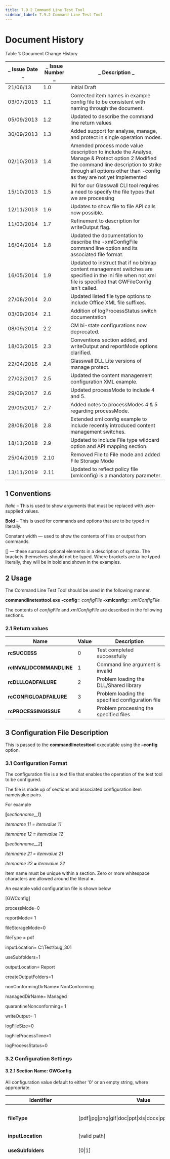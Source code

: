 ```yaml
---
title: 7.9.2 Command Line Test Tool
sidebar_label: 7.9.2 Command Line Test Tool
---
```


# **Document History**

Table 1: Document Change History

| _ **Issue Date** _ | _ **Issue Number** _ | _ **Description** _ |
| --- | --- | --- |
| 21/06/13 | 1.0 | Initial Draft |
| 03/07/2013 | 1.1 | Corrected item names in example config file to be consistent with naming through the document. |
| 05/09/2013 | 1.2 | Updated to describe the command line return values |
| 30/09/2013 | 1.3 | Added support for analyse, manage, and protect in single operation modes. |
| 02/10/2013 | 1.4 | Amended process mode value description to include the Analyse, Manage &amp; Protect option 2 Modified the command line description to strike through all options other than -config as they are not yet implemented |
| 15/10/2013 | 1.5 | INI for our Glasswall CLI tool requires a need to specify the file types that we are processing |
| 12/11/2013 | 1.6 | Updates to show file to file API calls now possible. |
| 11/03/2014 | 1.7 | Refinement to description for writeOutput flag. |
| 16/04/2014 | 1.8 | Updated the documentation to describe the -xmlConfigFile command line option and its associated file format. |
| 16/05/2014 | 1.9 | Updated to instruct that if no bitmap content management switches are specified in the ini file when not xml file is specified that GWFileConfig isn&#39;t called. |
| 27/08/2014 | 2.0 | Updated listed file type options to include Office XML file suffixes. |
| 03/09/2014 | 2.1 | Addition of logProcessStatus switch documentation |
| 08/09/2014 | 2.2 | CM bi-state configurations now deprecated. |
| 18/03/2015 | 2.3 | Conventions section added, and writeOutput and reportMode options clarified. |
| 22/04/2016 | 2.4 | Glasswall DLL Lite versions of manage protect. |
| 27/02/2017 | 2.5 | Updated the content management configuration XML example. |
| 29/09/2017 | 2.6 | Updated processMode to include 4 and 5. |
| 29/09/2017 | 2.7 | Added notes to processModes 4 &amp; 5 regarding processMode. |
| 28/08/2018 | 2.8 | Extended xml config example to include recently introduced content management switches. |
| 18/11/2018 | 2.9 | Updated to include File type wildcard option and API mapping section. |
| 25/04/2019 | 2.10 | Removed File to File mode and added File Storage Mode |
| 13/11/2019 | 2.11 | Updated to reflect policy file (xmlconfig) is a mandatory parameter. |


## 1 Conventions

_Italic_ – This is used to show arguments that must be replaced with user-supplied values.

**Bold** – This is used for commands and options that are to be typed in literally.

Constant width — used to show the contents of files or output from commands.

[] — these surround optional elements in a description of syntax. The brackets themselves should not be typed. Where brackets are to be typed literally, they will be in bold and shown in the examples.


## 2 Usage

The Command Line Test Tool should be used in the following manner.

**commandlinetesttool.exe -config=** _configFile_ **-xmlconfig=** _xmlConfigFile_

The contents of _configFile_ and _xmlConfigFile_ are described in the following sections.


### 2.1  Return values

| **Name** | **Value** | **Description** |
| --- | --- | --- |
| **rcSUCCESS** | 0 | Test completed successfully |
| **rcINVALIDCOMMANDLINE** | 1 | Command line argument is invalid |
| **rcDLLLOADFAILURE** | 2 | Problem loading the DLL/Shared library |
| **rcCONFIGLOADFAILURE** | 3 | Problem loading the specified configuration file |
| **rcPROCESSINGISSUE** | 4 | Problem processing the specified files |


## 3 Configuration File Description

This is passed to the **commandlinetesttool** executable using the **–config** option.


### 3.1 Configuration Format

The configuration file is a text file that enables the operation of the test tool to be configured.

The file is made up of sections and associated configuration item name\value pairs.

For example

**[**_sectionname__1_**]**

_itemname __11_ = _itemvalue__ 11_

_itemname __12_ **=** _itemvalue__ 12_

**[**_sectionname__2_**]**

_itemname __21_ = _itemvalue__ 21_

_itemname __22_ **=** _itemvalue__ 22_

Item name must be unique within a section. Zero or more whitespace characters are allowed around the literal **=**.

An example valid configuration file is shown below

[GWConfig]

processMode=0

reportMode= 1

fileStorageMode=0

fileType = pdf

inputLocation= C:\Test\bug\_301

useSubfolders=1

outputLocation= Report

createOutputFolders=1

nonConformingDirName= NonConforming

managedDirName= Managed

quarantineNonconforming= 1

writeOutput= 1

logFileSize=0

logFileProcessTime=1

logProcessStatus=0

  
### 3.2 Configuration Settings

  
#### 3.2.1 Section Name: GWConfig

All configuration value default to either &#39;0&#39; or an empty string, where appropriate.

| **Identifier** | **Value** | **Notes** |
| --- | --- | --- |
| **fileType** | [pdf\|jpg\|png\|gif\|doc\|ppt\|xls\|docx\|pptx\|xlsx\|emf\|wmf\|] | Type of documents for processing. Specifying the wildcard option &#39;\*&#39; will enable automatic file type detection. Process mode 5 does not support the wildcard option. |
| **inputLocation** | [valid path] | Location of documents for processing |
| **useSubfolders** | [0\|1] | 0 = Process documents only in inputLocation1 = Process documents in inputLocation and any subfolders |
| **processMode** | [0\|1\|2\|3\|4\|5] | 0 = Analysis, GWFileAnalysisAudit, GWFileAnalysisAuditAndReport, GWFileToFileAnalysisAudit, GWFileToFileAnalysisAuditAndReport <br></br>1 = Manage &amp; ProtectGWFileProtect, GWFileProtectAndReport, GWFileToFileProtectGWFileToFileProtectAndReport<br></br>2 = Manage &amp; ProtectLite, GWFileProtectLite, GWFileProtectLiteAndReport, GWFileToFileProtectLite, GWFileToFileProtectLiteAndReport<br></br>3 = Manage &amp; Protect &amp; Report, GWFileAnalyseProtectReport, GWFileToFileAnalyseProtectReport<br></br>4 = Export ModeExport images and text to an Interchange Package in the form of a ZIP archive. reportMode must be set to 0.<br></br>5 = Import ModeImport images from an Interchange Package. The expected format is a ZIP archive. reportMode must be set to 0.<br></br>Note: The Short form of Report produced has no content items listed; only Sanitisations/Issue and Remedies|
| **reportMode** | [0\|1] | 1 = Invokes the APIs that also produce a report. For example, GWFileAnalysisAuditAndReport. If **writeOutput** is set to zero, no reports will be produced.|
| **writeOutput** | [0\|1] | 0 = No managed document or analysis report is produced<br></br>1 = Managed document and/or analysis reports are produced where appropriate and if **reportMode** is 1.|
| **quarantineNonconforming**| [0\|1] | 1 = copy non-conforming document to quarantine folder. |
| **outputLocation** | [valid path] | Root folder for all processing output. |
| **createOutputFolders** | [0\|1] | Creates output folders if they don&#39;t exist |
| **nonconformingDirName** | [valid folder name] | Name of subfolder within **outputLocation** that is the destination for all output from the processing of non-conforming files. |
| **managedDirName** | [valid folder name] | Name of subfolder within **outputLocation** that is the destination for all output from the processing of managed files. |
| **fileStorageMode** | [0\|1\|2] | 0 = File to File1 = File to Memory2 = Memory to Memory |
| **logFileSize** | [0\|1] | 1 = Includes the file size in the process log |
| **logFileProcessTime** | [0\|1] | 1 = Includes the file processing time in the process log |
| **logProcessStatus** | [0\|1] | 1 = Includes the process status information (from GWFileProcessMsg and GWFileProcessStatus) in the process log. This is an optional flag that defaults to 0 to denote no process status logging. |
    
#### 3.2.2 Mapping - CLI Modes To Glasswall API

The CLI tool can be used to verify the output of API functions in the Glasswall library. This section contains information on which CLI settings trigger specific API function calls.

The table below displays the API functions that are called under the various CLI configuration options.

| **API Name** | **Process Mode** | **Report Mode** | **File Storage Mode** |
| --- | --- | --- | --- |
| **GWFileAnalysisAudit**| 0 | 0 | 0 |
| **GWFileAnalysisAuditAndReport**| 0 | 1 | 0 |
| **GWFileToFileAnalysisAudit**| 0 | 0 | 1 |
| **GWFileToFileAnalysisAuditAndReport**| 0 | 1 | 1 |
| **GWFileProtect**| 1 | 0 | 0 |
| **GWFileProtectAndReport**| 1 | 1 | 0 |
| **GWFileToFileProtect**| 1 | 0 | 1 |
| **GWFileToFileProtectAndReport**| 1 | 1 | 1 |
| **GWFileProtectLite**| 2 | 0 | 0 |
| **GWFileProtectLiteAndReport**| 2 | 1 | 0 |
| **GWFileToFileProtectLite**| 2 | 0 | 1 |
| **GWFileToFileProtectLiteAndReport**| 2 | 1 | 1 |
| **GWFileAnalysisAndProtectAndReport**| 3 | 1 | 0 |
| **GWFileToFileAnalysisProtectAndReport**| 3 | 1 | 1 |
| **GWFileToFileAnalysisProtectAndExport**| 4 | 0 | 1 |
| **GWFileToMemoryAnalysisProtectAndExport**| 4 | 0 | 0 |
| **GWFileToFileProtectAndImport**| 5 | 0 | 1 |
| **GWFileToMemoryProtectAndImport**| 5 | 0 | 0 |
| **GWMemoryToMemoryProtect**| 1 | 0 | 2 |
| **GWMemoryToMemoryAnalysisAudit**| 0 | 0 | 2 |

Setting the FileType option to &#39;\*&#39; will enable Glasswalls file type detection capability via a call to the **GWDetermineFileTypeFromFile** APIfunction (See the &#39;Configuration Settings&#39; section). This will enable CLI to automatically determine the file type for each file that is about to be processed.

Supplying the &#39;–h&#39; option to the CLI tool will display a help menu that provides additional help information as well as instructions on how to run the tool to produce the output for the following additional API functions.

- **GWGetAllIdInfo** – This retuns an XML file containing the descriptions for all possible issue IDs in the Glasswall engine.

**Command:**

_\&gt;\&gt; commandlinetesttool.exe -a output\_xml.xml_

- **GWGetIdInfo** – This returns a group description for a given issue ID.

**Command** :

_\&gt;\&gt; commandlinetesttool.exe -b 96 outputstring.txt_

_Where 96 is the issue ID and outputstring.txt is the file in which to store the output description._

- **GWFileVersion –** Displays the library version number

**Command:**

_\&gt;\&gt; commandlinetesttool.exe -v_

The following API functions are called by the CLI tool when generating the Glasswall CLI process log.

- **GWFileErrorMessage** – The output of this is displayed along side each processed file if a file is marked non-compliant within the process log generated everytime a set of files are processed.
- **GWFileProcessStatus** – The output of this is displayed along side each processed file in the process log if the &#39;logProcessStatus&#39; option is set to 1 (See the &#39;Configuration Settings&#39; section).
- **GWFileProcessMessage** – The output of this is displayed along side each processed file in the process log if the &#39;logProcessStatus&#39; option is set to 1 (See the &#39;Configuration Settings&#39; section).

For more information on each API function please refer to the Glasswall SDK documentation.


## 4 XML Configuration File Description

  
### 4.1 Configuration Format

The format configuration within this file is described formally in the XSD located in the glasswall sdk documentation. This configuration is passed unchanged to the GWFileConfigXML function. **An example of a full configuration file is shown below**
```
\&lt;?xml version=&quot;1.0&quot; encoding=&quot;UTF-8&quot;?\&gt;

\&lt;config\&gt;

\&lt;pdfConfig\&gt;

\&lt;watermark\&gt;Glasswall Protected\&lt;/watermark\&gt;

\&lt;acroform\&gt;sanitise\&lt;/acroform\&gt;

\&lt;metadata\&gt;sanitise\&lt;/metadata\&gt;

\&lt;javascript\&gt;sanitise\&lt;/javascript\&gt;

\&lt;actions\_all\&gt;sanitise\&lt;/actions\_all\&gt;

\&lt;embedded\_files\&gt;sanitise\&lt;/embedded\_files\&gt;

\&lt;embedded\_images\&gt;sanitise\&lt;/embedded\_images\&gt;

\&lt;internal\_hyperlinks\&gt;sanitise\&lt;/internal\_hyperlinks\&gt;

\&lt;external\_hyperlinks\&gt;sanitise\&lt;/external\_hyperlinks\&gt;

\&lt;/pdfConfig\&gt;

\&lt;wordConfig\&gt;

\&lt;macros\&gt;sanitise\&lt;/macros\&gt;

\&lt;metadata\&gt;sanitise\&lt;/metadata\&gt;

\&lt;embedded\_files\&gt;sanitise\&lt;/embedded\_files\&gt;

\&lt;embedded\_images\&gt;sanitise\&lt;/embedded\_images\&gt;

\&lt;review\_comments\&gt;sanitise\&lt;/review\_comments\&gt;

\&lt;internal\_hyperlinks\&gt;sanitise\&lt;/internal\_hyperlinks\&gt;

\&lt;external\_hyperlinks\&gt;sanitise\&lt;/external\_hyperlinks\&gt;

\&lt;dynamic\_data\_exchange\&gt;sanitise\&lt;/dynamic\_data\_exchange\&gt;

\&lt;/wordConfig\&gt;

\&lt;pptConfig\&gt;

\&lt;macros\&gt;sanitise\&lt;/macros\&gt;

\&lt;metadata\&gt;sanitise\&lt;/metadata\&gt;

\&lt;embedded\_files\&gt;sanitise\&lt;/embedded\_files\&gt;

\&lt;embedded\_images\&gt;sanitise\&lt;/embedded\_images\&gt;

\&lt;review\_comments\&gt;sanitise\&lt;/review\_comments\&gt;

\&lt;internal\_hyperlinks\&gt;sanitise\&lt;/internal\_hyperlinks\&gt;

\&lt;external\_hyperlinks\&gt;sanitise\&lt;/external\_hyperlinks\&gt;

\&lt;/pptConfig\&gt;

\&lt;xlsConfig\&gt;

\&lt;macros\&gt;sanitise\&lt;/macros\&gt;

\&lt;metadata\&gt;sanitise\&lt;/metadata\&gt;

\&lt;embedded\_files\&gt;sanitise\&lt;/embedded\_files\&gt;

\&lt;embedded\_images\&gt;sanitise\&lt;/embedded\_images\&gt;

\&lt;review\_comments\&gt;sanitise\&lt;/review\_comments\&gt;

\&lt;internal\_hyperlinks\&gt;sanitise\&lt;/internal\_hyperlinks\&gt;

\&lt;external\_hyperlinks\&gt;sanitise\&lt;/external\_hyperlinks\&gt;

\&lt;dynamic\_data\_exchange\&gt;sanitise\&lt;/dynamic\_data\_exchange\&gt;

\&lt;/xlsConfig\&gt;

\&lt;/config\&gt;
```
**Note:** ThexlsConfig, pptConfig, and wordConfig cover both office XML and office binary file types.


### 4.2 Configuration Settings

| **Type** | **Value** | **Notes** |
| --- | --- | --- |
| **contentManagementFlag** | sanitise | Configures Glasswall to remove or clean document element types associated with this content management switch type from any document being processed. This removal will be logged in analysis reports as a &#39;sanitisation item&#39; |
| allow | Configures Glasswall to leave document element types associated with this content management switch type in any document being processed. |
| disallow | Configures Glasswall to raise an issue if document element types associated with this content management flag are found within any document being processed. |
| **watermark** | Freeform text, up to 20 characters | Specifying a null element .i.e., \&lt;watermark /\&gt;, results in no watermark being added to documents being processed. |


## 5 Test Tool Log File Format


### 5.2 Files Log

Produced by the test application before the processing of the files is started. Compiled from the specified input location, documenting the complete list of files to be processed.

The format of each line follows the same specification.

**==** _nnnnn_ **==** _Filename_

One file is listed on each line, where _nnnnn_ is a zero indexed counter that increments by one for each line.


### 5.3 Application Log

Produced by the test application recording the results of processing. The file structure is made up of a header, body and footer.

#### 5.3.1 Header

- Line of **\*** characters
- Time date stamp for start of logging
- Description of library version in use
- Line of **\*** characters

Example

\*\*\*\*\*\*\*\*\*\*\*\*\*\*\*\*\*\*\*\*\*\*\*\*\*\*\*\*\*\*\*\*\*\*\*\*\*\*\*\*\*\*\*\*\*\*\*\*\*\*\*\*\*\*\*\*\*\*\*\*\*

START LOGGING 14:24:08(15/04/2013)

SOFTWARE VERSION PLUGIN\_GLASSWALL\_DLL:ANALYSE\_AUDIT.MANAGE.PROTECT.01.01..BUILD(Apr 15 2013 09:43:25)

\*\*\*\*\*\*\*\*\*\*\*\*\*\*\*\*\*\*\*\*\*\*\*\*\*\*\*\*\*\*\*\*\*\*\*\*\*\*\*\*\*\*\*\*\*\*\*\*\*\*\*\*\*\*\*\*\*\*\*\*\*


#### 5.3.2 Configuration

A record of the configuration settings being used by the Glasswall DLL during testing. The information is provided in the XML format used when configuring the test. The configuration is provided by the DLL from the GWFileConfigGetfunction, rather than being a copy of what has been passed into the test tool.


#### 5.3.3 Body

Line per file, each line consisting of

- An index number, matching the index number used in the &#39;Files Log&#39; described above.
- File name (preceded by a space)
- Test Result (preceded by a space and a horizontal tab)
- Processing Duration (preceded by two horizontal tabs)
- Optional file size (preceded by two horizontal tabs) (_see Configuration)_
- Optional Process Status (preceded by two horizontal tabs) and Process Status Message (preceded by two horizontal tabs) (_see Configuration)_

Example

==00000== Found file Golden\_90ms-RKSJ-H\_10.pdf Passed (460 ms) (2500 MB)

Processing Status 96 Processing Message &quot;Remedies Required, Sanitisation Required&quot;


#### 5.3.4 Footer

- Line of **\*** characters
- Time date stamp for end of logging
- Total duration of processing (calculated as delta between the start and end logging times)
- Line of **\*** characters

Example

\*\*\*\*\*\*\*\*\*\*\*\*\*\*\*\*\*\*\*\*\*\*\*\*\*\*\*\*\*\*\*\*\*\*\*\*\*\*\*\*\*\*\*\*\*\*\*\*\*\*\*\*\*\*\*\*\*\*\*\*\*

END LOGGING 15:24:08(15/04/2013)

DURATION 01:00:00

\*\*\*\*\*\*\*\*\*\*\*\*\*\*\*\*\*\*\*\*\*\*\*\*\*\*\*\*\*\*\*\*\*\*\*\*\*\*\*\*\*\*\*\*\*\*\*\*\*\*\*\*\*\*\*\*\*\*\*\*\*